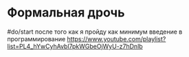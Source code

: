 # Формальная дрочь
#do/start после того как я пройду как минимум введение в программирование https://www.youtube.com/playlist?list=PL4_hYwCyhAvbl7pkWGbeOjWyU-z7hDnlb